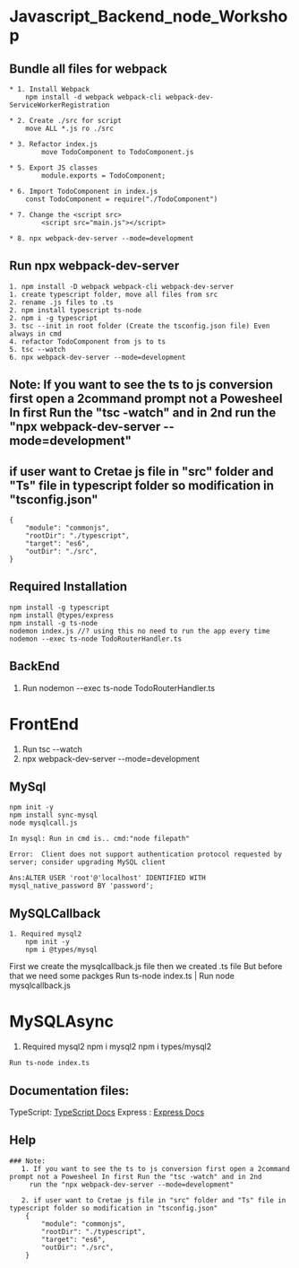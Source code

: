 # Javascript_Backend_node_Workshop

## Bundle all files for webpack

    * 1. Install Webpack
        npm install -d webpack webpack-cli webpack-dev-ServiceWorkerRegistration

    * 2. Create ./src for script
        move ALL *.js ro ./src

    * 3. Refactor index.js
            move TodoComponent to TodoComponent.js

    * 5. Export JS classes
            module.exports = TodoComponent;

    * 6. Import TodoComponent in index.js
        const TodoComponent = require("./TodoComponent")

    * 7. Change the <script src>
            <script src="main.js"></script>
            
    * 8. npx webpack-dev-server --mode=development
## Run npx webpack-dev-server 
    1. npm install -D webpack webpack-cli webpack-dev-server
    1. create typescript folder, move all files from src
    2. rename .js files to .ts
    2. npm install typescript ts-node
    2. npm i -g typescript
    3. tsc --init in root folder (Create the tsconfig.json file) Even always in cmd
    4. refactor TodoComponent from js to ts
    5. tsc --watch
    6. npx webpack-dev-server --mode=development


## Note: If you want to see the ts to js conversion first open a 2command prompt not a Powesheel In first Run the "tsc -watch" and in 2nd run the "npx webpack-dev-server --mode=development"

## if user want to Cretae js file in "src" folder and "Ts" file in typescript folder so modification in "tsconfig.json"
    {
        "module": "commonjs",                                
        "rootDir": "./typescript",  
        "target": "es6", 
        "outDir": "./src", 
    }

## Required Installation
    npm install -g typescript
    npm install @types/express
    npm install -g ts-node
    nodemon index.js //? using this no need to run the app every time
    nodemon --exec ts-node TodoRouterHandler.ts
    

## BackEnd
1. Run nodemon --exec ts-node TodoRouterHandler.ts

# FrontEnd
1. Run tsc --watch
2. npx webpack-dev-server --mode=development
  
## MySql
    npm init -y
    npm install sync-mysql
    node mysqlcall.js

    In mysql: Run in cmd is.. cmd:"node filepath"

    Error:  Client does not support authentication protocol requested by server; consider upgrading MySQL client

    Ans:ALTER USER 'root'@'localhost' IDENTIFIED WITH mysql_native_password BY 'password';


## MySQLCallback
    1. Required mysql2
        npm init -y
        npm i @types/mysql
   
   First we create the mysqlcallback.js file then we created .ts file But before that we need some packges
        Run ts-node index.ts | Run node mysqlcallback.js
# MySQLAsync

   1. Required mysql2
        npm i mysql2
        npm i types/mysql2

    Run ts-node index.ts
    
## Documentation files:

TypeScript: [TypeScript Docs][ts]
Express : [Express Docs][express]

[ts]: https://www.typescriptlang.org/docs/
[express]: https://expressjs.com/en/starter/installing.html
## Help
    ### Note:
       1. If you want to see the ts to js conversion first open a 2command prompt not a Powesheel In first Run the "tsc -watch" and in 2nd 
         run the "npx webpack-dev-server --mode=development"

       2. if user want to Cretae js file in "src" folder and "Ts" file in typescript folder so modification in "tsconfig.json"
        {
            "module": "commonjs",                                
            "rootDir": "./typescript",  
            "target": "es6", 
            "outDir": "./src", 
        }



